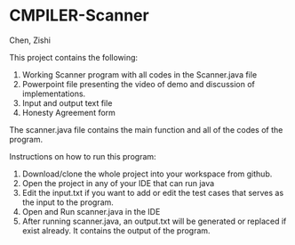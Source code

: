 # CMPILER-Scanner

Chen, Zishi

This project contains the following:
  1. Working Scanner program with all codes in the Scanner.java file
  2. Powerpoint file presenting the video of demo and discussion of implementations.
  3. Input and output text file
  4. Honesty Agreement form


The scanner.java file contains the main function and all of the codes of the program.


Instructions on how to run this program:
  1. Download/clone the whole project into your workspace from github.
  2. Open the project in any of your IDE that can run java
  3. Edit the input.txt if you want to add or edit the test cases that serves as the input to the program.
  4. Open and Run scanner.java in the IDE
  5. After running scanner.java, an output.txt will be generated or replaced if exist already. It contains the output of the program.




